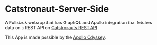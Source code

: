 # Catstronaut-Server-Side

A Fullstack webapp that has GraphQL and Apollo integration that fetches data on a REST API on [Catstronauts REST API](https://odyssey-lift-off-rest-api.herokuapp.com/docs/#/)

This App is made possible by the [Apollo Odyssey](https://www.apollographql.com/tutorials/).
